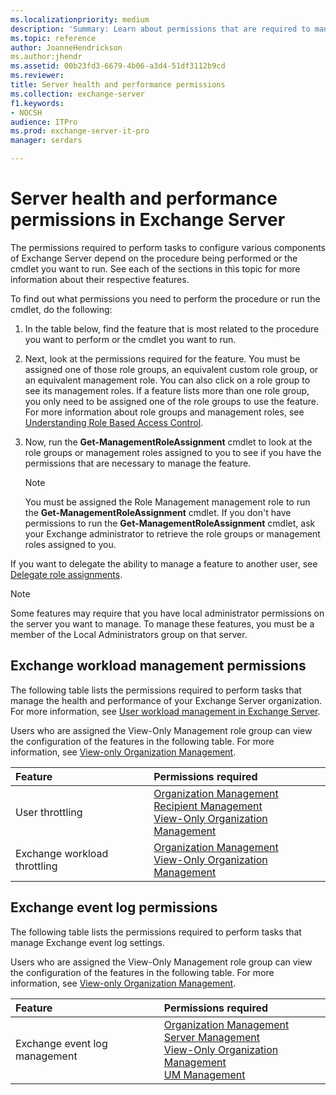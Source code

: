 ```yaml
---
ms.localizationpriority: medium
description: 'Summary: Learn about permissions that are required to manage workloads and event logs in Exchange Server 2016 and Exchange Server 2019.'
ms.topic: reference
author: JoanneHendrickson
ms.author:jhendr
ms.assetid: 00b23fd3-6679-4b06-a3d4-51df3112b9cd
ms.reviewer:
title: Server health and performance permissions
ms.collection: exchange-server
f1.keywords:
- NOCSH
audience: ITPro
ms.prod: exchange-server-it-pro
manager: serdars

---
```


# Server health and performance permissions in Exchange Server

The permissions required to perform tasks to configure various components of Exchange Server depend on the procedure being performed or the cmdlet you want to run. See each of the sections in this topic for more information about their respective features.

To find out what permissions you need to perform the procedure or run the cmdlet, do the following:

1. In the table below, find the feature that is most related to the procedure you want to perform or the cmdlet you want to run.

2. Next, look at the permissions required for the feature. You must be assigned one of those role groups, an equivalent custom role group, or an equivalent management role. You can also click on a role group to see its management roles. If a feature lists more than one role group, you only need to be assigned one of the role groups to use the feature. For more information about role groups and management roles, see [Understanding Role Based Access Control](../../../ExchangeServer2013/understanding-role-based-access-control-exchange-2013-help.md).

3. Now, run the **Get-ManagementRoleAssignment** cmdlet to look at the role groups or management roles assigned to you to see if you have the permissions that are necessary to manage the feature.

    > [!NOTE]
    > You must be assigned the Role Management management role to run the **Get-ManagementRoleAssignment** cmdlet. If you don't have permissions to run the **Get-ManagementRoleAssignment** cmdlet, ask your Exchange administrator to retrieve the role groups or management roles assigned to you.

If you want to delegate the ability to manage a feature to another user, see [Delegate role assignments](../../../ExchangeServer2013/delegate-role-assignments-exchange-2013-help.md).

> [!NOTE]
> Some features may require that you have local administrator permissions on the server you want to manage. To manage these features, you must be a member of the Local Administrators group on that server.

## Exchange workload management permissions

The following table lists the permissions required to perform tasks that manage the health and performance of your Exchange Server organization. For more information, see [User workload management in Exchange Server](../../server-health/workload-management.md).

Users who are assigned the View-Only Management role group can view the configuration of the features in the following table. For more information, see [View-only Organization Management](../../../ExchangeServer2013/view-only-organization-management-exchange-2013-help.md).

|**Feature**|**Permissions required**|
|:-----|:-----|
|User throttling|[Organization Management](../../../ExchangeServer2013/organization-management-exchange-2013-help.md) <br/> [Recipient Management](../../../ExchangeServer2013/recipient-management-exchange-2013-help.md) <br/> [View-Only Organization Management](../../../ExchangeServer2013/view-only-organization-management-exchange-2013-help.md)|
|Exchange workload throttling|[Organization Management](../../../ExchangeServer2013/organization-management-exchange-2013-help.md) <br/> [View-Only Organization Management](../../../ExchangeServer2013/view-only-organization-management-exchange-2013-help.md)|

## Exchange event log permissions

The following table lists the permissions required to perform tasks that manage Exchange event log settings.

Users who are assigned the View-Only Management role group can view the configuration of the features in the following table. For more information, see [View-only Organization Management](../../../ExchangeServer2013/view-only-organization-management-exchange-2013-help.md).

|**Feature**|**Permissions required**|
|:-----|:-----|
|Exchange event log management|[Organization Management](../../../ExchangeServer2013/organization-management-exchange-2013-help.md) <br/> [Server Management](../../../ExchangeServer2013/server-management-exchange-2013-help.md) <br/> [View-Only Organization Management](../../../ExchangeServer2013/view-only-organization-management-exchange-2013-help.md) <br/> [UM Management](../../../ExchangeServer2013/um-management-exchange-2013-help.md)|
